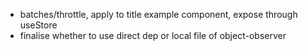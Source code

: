 * batches/throttle, apply to title example component, expose through useStore
* finalise whether to use direct dep or local file of object-observer